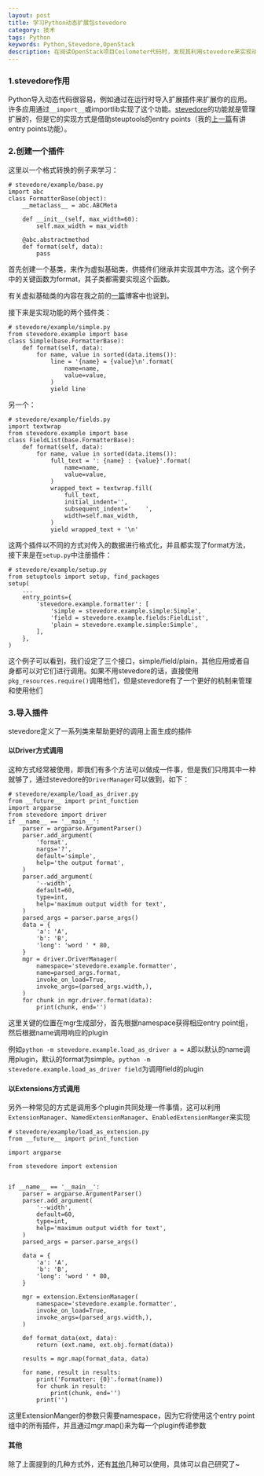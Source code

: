 ```yaml
---
layout: post
title: 学习Python动态扩展包stevedore
category: 技术
tags: Python
keywords: Python,Stevedore,OpenStack
description: 在阅读OpenStack项目Ceilometer代码时，发现其利用stevedore来实现动态扩展，故需要先学习一下stevedore机制。
---
```


### 1.stevedore作用
Python导入动态代码很容易，例如通过在运行时导入扩展插件来扩展你的应用。许多应用通过`__import__`或importlib实现了这个功能。[stevedore](http://stevedore.readthedocs.org/en/latest/index.html)的功能就是管理扩展的，但是它的实现方式是借助steuptools的entry points（我的[上一篇](/2013/06/07/learn-python-setuptools-in-detail.html)有讲entry points功能）。

### 2.创建一个插件
这里以一个格式转换的例子来学习：

    # stevedore/example/base.py
    import abc
    class FormatterBase(object):
        __metaclass__ = abc.ABCMeta

        def __init__(self, max_width=60):
            self.max_width = max_width

        @abc.abstractmethod
        def format(self, data):
            pass

首先创建一个基类，来作为虚拟基础类，供插件们继承并实现其中方法。这个例子中的关键函数为format，其子类都需要实现这个函数。

有关虚拟基础类的内容在我之前的[一篇](/2013/06/09/learn-python-abc-module.html)博客中也说到。

接下来是实现功能的两个插件类：

    # stevedore/example/simple.py
    from stevedore.example import base
    class Simple(base.FormatterBase):
        def format(self, data):
            for name, value in sorted(data.items()):
                line = '{name} = {value}\n'.format(
                    name=name,
                    value=value,
                )
                yield line

另一个：

    # stevedore/example/fields.py
    import textwrap
    from stevedore.example import base
    class FieldList(base.FormatterBase):
        def format(self, data):
            for name, value in sorted(data.items()):
                full_text = ': {name} : {value}'.format(
                    name=name,
                    value=value,
                )
                wrapped_text = textwrap.fill(
                    full_text,
                    initial_indent='',
                    subsequent_indent='    ',
                    width=self.max_width,
                )
                yield wrapped_text + '\n'

这两个插件以不同的方式对传入的数据进行格式化，并且都实现了format方法，接下来是在`setup.py`中注册插件：

    # stevedore/example/setup.py
    from setuptools import setup, find_packages
    setup(
        ...
        entry_points={
            'stevedore.example.formatter': [
                'simple = stevedore.example.simple:Simple',
                'field = stevedore.example.fields:FieldList',
                'plain = stevedore.example.simple:Simple',
            ],
        },
    )

这个例子可以看到，我们设定了三个接口，simple/field/plain，其他应用或者自身都可以对它们进行调用。如果不用stevedore的话，直接使用`pkg_resources.require()`调用他们，但是stevedore有了一个更好的机制来管理和使用他们

### 3.导入插件
stevedore定义了一系列类来帮助更好的调用上面生成的插件

#### 以Driver方式调用
这种方式经常被使用，即我们有多个方法可以做成一件事，但是我们只用其中一种就够了，通过stevedore的`DriverManager`可以做到，如下：

    # stevedore/example/load_as_driver.py
    from __future__ import print_function
    import argparse
    from stevedore import driver
    if __name__ == '__main__':
        parser = argparse.ArgumentParser()
        parser.add_argument(
            'format',
            nargs='?',
            default='simple',
            help='the output format',
        )
        parser.add_argument(
            '--width',
            default=60,
            type=int,
            help='maximum output width for text',
        )
        parsed_args = parser.parse_args()
        data = {
            'a': 'A',
            'b': 'B',
            'long': 'word ' * 80,
        }
        mgr = driver.DriverManager(
            namespace='stevedore.example.formatter',
            name=parsed_args.format,
            invoke_on_load=True,
            invoke_args=(parsed_args.width,),
        )
        for chunk in mgr.driver.format(data):
            print(chunk, end='')

这里关键的位置在mgr生成部分，首先根据namespace获得相应entry point组，然后根据name调用响应的plugin

例如`python -m stevedore.example.load_as_driver a = A`即以默认的name调用plugin，默认的format为simple。`python -m stevedore.example.load_as_driver field`为调用field的plugin

#### 以Extensions方式调用
另外一种常见的方式是调用多个plugin共同处理一件事情，这可以利用`ExtensionManager`、`NamedExtensionManager`、`EnabledExtensionManger`来实现

    # stevedore/example/load_as_extension.py
    from __future__ import print_function

    import argparse

    from stevedore import extension


    if __name__ == '__main__':
        parser = argparse.ArgumentParser()
        parser.add_argument(
            '--width',
            default=60,
            type=int,
            help='maximum output width for text',
        )
        parsed_args = parser.parse_args()

        data = {
            'a': 'A',
            'b': 'B',
            'long': 'word ' * 80,
        }

        mgr = extension.ExtensionManager(
            namespace='stevedore.example.formatter',
            invoke_on_load=True,
            invoke_args=(parsed_args.width,),
        )

        def format_data(ext, data):
            return (ext.name, ext.obj.format(data))

        results = mgr.map(format_data, data)

        for name, result in results:
            print('Formatter: {0}'.format(name))
            for chunk in result:
                print(chunk, end='')
            print('')

这里ExtensionManger的参数只需要namespace，因为它将使用这个entry point组中的所有插件，并且通过mgr.map()来为每一个plugin传递参数

#### 其他
除了上面提到的几种方式外，还有[其他](http://stevedore.readthedocs.org/en/latest/managers.html)几种可以使用，具体可以自己研究了~
